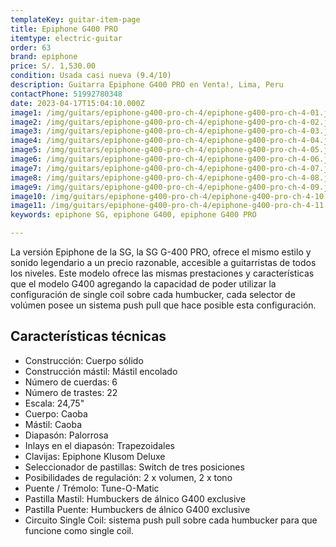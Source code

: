 ```yaml
---
templateKey: guitar-item-page
title: Epiphone G400 PRO
itemtype: electric-guitar
order: 63
brand: epiphone
price: S/. 1,530.00
condition: Usada casi nueva (9.4/10)
description: Guitarra Epiphone G400 PRO en Venta!, Lima, Peru
contactPhone: 51992780348
date: 2023-04-17T15:04:10.000Z
image1: /img/guitars/epiphone-g400-pro-ch-4/epiphone-g400-pro-ch-4-01.jpg
image2: /img/guitars/epiphone-g400-pro-ch-4/epiphone-g400-pro-ch-4-02.jpg
image3: /img/guitars/epiphone-g400-pro-ch-4/epiphone-g400-pro-ch-4-03.jpg
image4: /img/guitars/epiphone-g400-pro-ch-4/epiphone-g400-pro-ch-4-04.jpg
image5: /img/guitars/epiphone-g400-pro-ch-4/epiphone-g400-pro-ch-4-05.jpg
image6: /img/guitars/epiphone-g400-pro-ch-4/epiphone-g400-pro-ch-4-06.jpg
image7: /img/guitars/epiphone-g400-pro-ch-4/epiphone-g400-pro-ch-4-07.jpg
image8: /img/guitars/epiphone-g400-pro-ch-4/epiphone-g400-pro-ch-4-08.jpg
image9: /img/guitars/epiphone-g400-pro-ch-4/epiphone-g400-pro-ch-4-09.jpg
image10: /img/guitars/epiphone-g400-pro-ch-4/epiphone-g400-pro-ch-4-10.jpg
image11: /img/guitars/epiphone-g400-pro-ch-4/epiphone-g400-pro-ch-4-11.jpg
keywords: epiphone SG, epiphone G400, epiphone G400 PRO

---
```

La versión Epiphone de la SG, la SG G-400 PRO, ofrece el mismo estilo y sonido legendario a un precio razonable, accesible a guitarristas de todos los niveles.
Este modelo ofrece las mismas prestaciones y características que el modelo G400 agregando la capacidad de poder utilizar la configuración de single coil sobre cada humbucker, cada selector de volúmen posee un sistema push pull que hace posible esta configuración.

## Características técnicas

* Construcción: Cuerpo sólido
* Construcción mástil: Mástil encolado
* Número de cuerdas: 6
* Número de trastes: 22
* Escala: 24,75"
* Cuerpo: Caoba
* Mástil: Caoba
* Diapasón: Palorrosa
* Inlays en el diapasón: Trapezoidales
* Clavijas: Epiphone Klusom Deluxe
* Seleccionador de pastillas: Switch de tres posiciones
* Posibilidades de regulación: 2 x volumen, 2 x tono
* Puente / Trémolo: Tune-O-Matic
* Pastilla Mastil: Humbuckers de álnico G400 exclusive
* Pastilla Puente: Humbuckers de álnico G400 exclusive
* Circuito Single Coil: sistema push pull sobre cada humbucker para que funcione como single coil.
